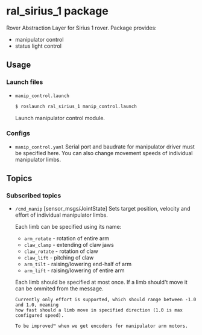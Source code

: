 # ral_sirius_1 package
Rover Abstraction Layer for Sirius 1 rover. Package provides:
- manipulator control
- status light control

## Usage

### Launch files
- `manip_control.launch`
  ```bash
  $ roslaunch ral_sirius_1 manip_control.launch
  ```
  Launch manipulator control module.

### Configs
- `manip_control.yaml`
  Serial port and baudrate for manipulator driver must be specified here.
  You can also change movement speeds of individual manipulator limbs.

## Topics

### Subscribed topics
- `/cmd_manip` [sensor_msgs/JointState]
  Sets target position, velocity and effort of individual manipulator limbs.

  Each limb can be specified using its name:
  - `arm_rotate` - rotation of entire arm
  - `claw_clamp` - extending of claw jaws
  - `claw_rotate` - rotation of claw
  - `claw_lift` - pitching of claw
  - `arm_tilt` - raising/lowering end-half of arm
  - `arm_lift` - raising/lowering of entire arm

  Each limb should be specified at most once. If a limb should't move
  it can be ommited from the message.

  ```{caution}
  Currently only effort is supported, which should range between -1.0 and 1.0, meaning
  how fast should a limb move in specified direction (1.0 is max configured speed).

  To be improved™ when we get encoders for manipulator arm motors.
  ```
